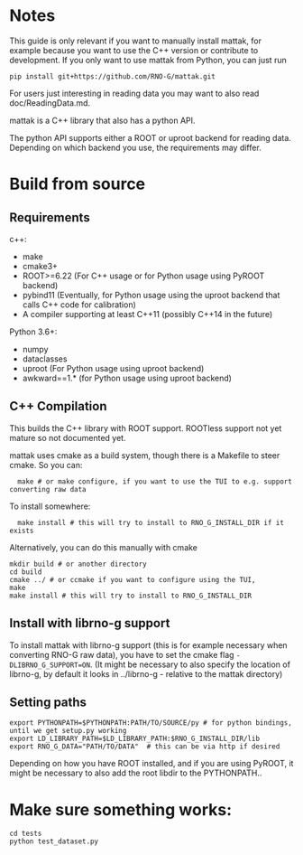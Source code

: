 # Notes

This guide is only relevant if you want to manually install mattak, for example
because you want to use the C++ version or contribute to development. If you only want to use mattak from Python, you can just run

    pip install git+https://github.com/RNO-G/mattak.git

For users just interesting in reading data you may want to also read doc/ReadingData.md.

mattak is a C++ library that also has a python API.

The python API supports either a ROOT or uproot backend for reading data. Depending on which backend you use, the requirements may differ.

# Build from source

## Requirements

c++:
 - make
 - cmake3+
 - ROOT>=6.22 (For C++ usage or for Python usage using PyROOT backend)
 - pybind11 (Eventually, for Python usage using the uproot backend that calls C++ code for calibration)
 - A compiler supporting at least C++11  (possibly C++14 in the future)

Python 3.6+:
 - numpy
 - dataclasses
 - uproot  (For Python usage using uproot backend)
 - awkward==1.\* (for Python usage using uproot backend)


## C++ Compilation

This builds the C++ library with ROOT support. ROOTless support not yet mature so not documented yet.

mattak uses cmake as a build system, though there is a Makefile to steer cmake.
So you can:
```
  make # or make configure, if you want to use the TUI to e.g. support converting raw data
```
To install somewhere:
```
  make install # this will try to install to RNO_G_INSTALL_DIR if it exists
```

Alternatively, you can do this manually with cmake

```
mkdir build # or another directory
cd build
cmake ../ # or ccmake if you want to configure using the TUI,
make
make install # this will try to install to RNO_G_INSTALL_DIR

```

## Install with librno-g support
To install mattak with librno-g support (this is for example necessary when converting RNO-G raw data), you have to set the cmake flag `-DLIBRNO_G_SUPPORT=ON`. (It might be necessary to also specify the location of librno-g, by default it looks in ../librno-g - relative to the mattak directory)

## Setting paths


```
export PYTHONPATH=$PYTHONPATH:PATH/TO/SOURCE/py # for python bindings, until we get setup.py working
export LD_LIBRARY_PATH=$LD_LIBRARY_PATH:$RNO_G_INSTALL_DIR/lib
export RNO_G_DATA="PATH/TO/DATA"  # this can be via http if desired
```

Depending on how you have ROOT installed, and if you are using PyROOT, it might be necessary to also add the root libdir to the PYTHONPATH..

# Make sure something works:
```
cd tests
python test_dataset.py
```
